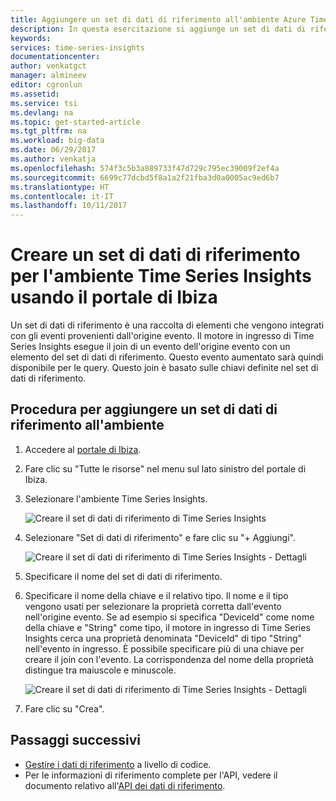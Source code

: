 ```yaml
---
title: Aggiungere un set di dati di riferimento all'ambiente Azure Time Series Insights | Microsoft Docs
description: In questa esercitazione si aggiunge un set di dati di riferimento all'ambiente Time Series Insights
keywords: 
services: time-series-insights
documentationcenter: 
author: venkatgct
manager: almineev
editor: cgronlun
ms.assetid: 
ms.service: tsi
ms.devlang: na
ms.topic: get-started-article
ms.tgt_pltfrm: na
ms.workload: big-data
ms.date: 06/29/2017
ms.author: venkatja
ms.openlocfilehash: 574f3c5b3a889733f47d729c795ec39009f2ef4a
ms.sourcegitcommit: 6699c77dcbd5f8a1a2f21fba3d0a0005ac9ed6b7
ms.translationtype: HT
ms.contentlocale: it-IT
ms.lasthandoff: 10/11/2017
---
```

# <a name="create-a-reference-data-set-for-your-time-series-insights-environment-using-the-ibiza-portal"></a>Creare un set di dati di riferimento per l'ambiente Time Series Insights usando il portale di Ibiza

Un set di dati di riferimento è una raccolta di elementi che vengono integrati con gli eventi provenienti dall'origine evento. Il motore in ingresso di Time Series Insights esegue il join di un evento dell'origine evento con un elemento del set di dati di riferimento. Questo evento aumentato sarà quindi disponibile per le query. Questo join è basato sulle chiavi definite nel set di dati di riferimento.

## <a name="steps-to-add-a-reference-data-set-to-your-environment"></a>Procedura per aggiungere un set di dati di riferimento all'ambiente

1. Accedere al [portale di Ibiza](https://portal.azure.com).
2. Fare clic su "Tutte le risorse" nel menu sul lato sinistro del portale di Ibiza.
3. Selezionare l'ambiente Time Series Insights.

    ![Creare il set di dati di riferimento di Time Series Insights](media/add-reference-data-set/getstarted-create-reference-data-set-1.png)

4. Selezionare "Set di dati di riferimento" e fare clic su "+ Aggiungi".

    ![Creare il set di dati di riferimento di Time Series Insights - Dettagli](media/add-reference-data-set/getstarted-create-reference-data-set-2.png)

5. Specificare il nome del set di dati di riferimento.
6. Specificare il nome della chiave e il relativo tipo. Il nome e il tipo vengono usati per selezionare la proprietà corretta dall'evento nell'origine evento. Se ad esempio si specifica "DeviceId" come nome della chiave e "String" come tipo, il motore in ingresso di Time Series Insights cerca una proprietà denominata "DeviceId" di tipo "String" nell'evento in ingresso. È possibile specificare più di una chiave per creare il join con l'evento. La corrispondenza del nome della proprietà distingue tra maiuscole e minuscole.

     ![Creare il set di dati di riferimento di Time Series Insights - Dettagli](media/add-reference-data-set/getstarted-create-reference-data-set-3.png)

7. Fare clic su "Crea".

## <a name="next-steps"></a>Passaggi successivi

* [Gestire i dati di riferimento](time-series-insights-manage-reference-data-csharp.md) a livello di codice.
* Per le informazioni di riferimento complete per l'API, vedere il documento relativo all'[API dei dati di riferimento](/rest/api/time-series-insights/time-series-insights-reference-reference-data-api).